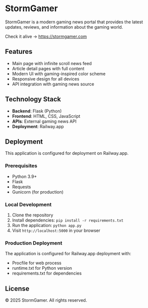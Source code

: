 # StormGamer

StormGamer is a modern gaming news portal that provides the latest updates, reviews, and information about the gaming world.

Check it alive -> https://stormgamer.com
## Features

- Main page with infinite scroll news feed
- Article detail pages with full content
- Modern UI with gaming-inspired color scheme
- Responsive design for all devices
- API integration with gaming news source

## Technology Stack

- **Backend**: Flask (Python)
- **Frontend**: HTML, CSS, JavaScript
- **APIs**: External gaming news API
- **Deployment**: Railway.app

## Deployment

This application is configured for deployment on Railway.app.

### Prerequisites

- Python 3.9+
- Flask
- Requests
- Gunicorn (for production)

### Local Development

1. Clone the repository
2. Install dependencies: `pip install -r requirements.txt`
3. Run the application: `python app.py`
4. Visit `http://localhost:5000` in your browser

### Production Deployment

The application is configured for Railway.app deployment with:
- Procfile for web process
- runtime.txt for Python version
- requirements.txt for dependencies

## License

© 2025 StormGamer. All rights reserved.
